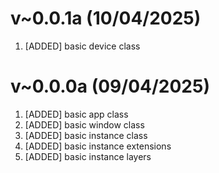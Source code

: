 
# v~0.0.1a (10/04/2025)

1. [ADDED] basic device class

# v~0.0.0a (09/04/2025)

1. [ADDED]  basic app class
2. [ADDED]  basic window class
3. [ADDED]  basic instance class
4. [ADDED]  basic instance extensions
5. [ADDED]  basic instance layers
